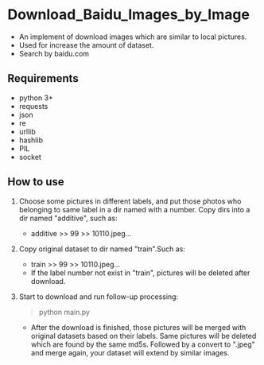 # Download_Baidu_Images_by_Image

- An implement of download images which are similar to local pictures.
- Used for increase the amount of dataset.
- Search by baidu.com

## Requirements
- python 3+
- requests
- json
- re
- urllib
- hashlib
- PIL
- socket

## How to use

1. Choose some pictures in different labels, and put those photos who belonging 
to same label in a dir named with a number. Copy dirs into a dir named 
"additive", such as:
      - additive >> 99 >> 10110.jpeg...

2. Copy original dataset to dir named "train".Such as:
      - train >> 99 >> 10110.jpeg...
      - If the label number not exist in "train", pictures will be deleted after
      download.
      
3. Start to download and run follow-up processing:
      > python main.py
      - After the download is finished, those pictures will be merged with original
       datasets based on their labels. Same pictures will be deleted which are
        found by the same md5s. Followed by a convert to ".jpeg" and merge again, 
        your dataset will extend by similar images.
